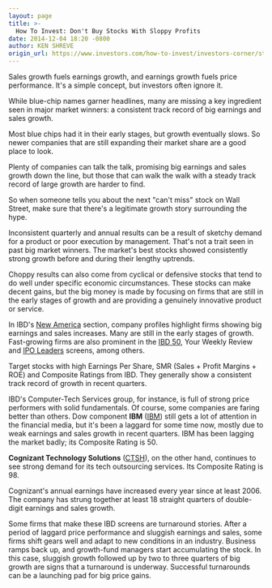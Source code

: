 ```yaml
---
layout: page
title: >-
  How To Invest: Don't Buy Stocks With Sloppy Profits
date: 2014-12-04 18:20 -0800
author: KEN SHREVE
origin_url: https://www.investors.com/how-to-invest/investors-corner/strong-earnings-sales-hallmark-of-great-stocks
---
```





Sales growth fuels earnings growth, and earnings growth fuels price performance. It's a simple concept, but investors often ignore it.

  

While blue-chip names garner headlines, many are missing a key ingredient seen in major market winners: a consistent track record of big earnings and sales growth.

  

Most blue chips had it in their early stages, but growth eventually slows. So newer companies that are still expanding their market share are a good place to look.

  

Plenty of companies can talk the talk, promising big earnings and sales growth down the line, but those that can walk the walk with a steady track record of large growth are harder to find.

  

So when someone tells you about the next "can't miss" stock on Wall Street, make sure that there's a legitimate growth story surrounding the hype.

  

Inconsistent quarterly and annual results can be a result of sketchy demand for a product or poor execution by management. That's not a trait seen in past big market winners. The market's best stocks showed consistently strong growth before and during their lengthy uptrends.

  

Choppy results can also come from cyclical or defensive stocks that tend to do well under specific economic circumstances. These stocks can make decent gains, but the big money is made by focusing on firms that are still in the early stages of growth and are providing a genuinely innovative product or service.

  

In IBD's [New America](http://news.investors.com/business/new-america.htm) section, company profiles highlight firms showing big earnings and sales increases. Many are still in the early stages of growth. Fast-growing firms are also prominent in the [IBD 50](http://news.investors.com/investing/inside-the-50.htm), Your Weekly Review and [IPO Leaders](http://news.investors.com/iponews.htm) screens, among others.

  

Target stocks with high Earnings Per Share, SMR (Sales + Profit Margins + ROE) and Composite Ratings from IBD. They generally show a consistent track record of growth in recent quarters.

  

IBD's Computer-Tech Services group, for instance, is full of strong price performers with solid fundamentals. Of course, some companies are faring better than others. Dow component **IBM** ([IBM](https://research.investors.com/quote.aspx?symbol=IBM)) still gets a lot of attention in the financial media, but it's been a laggard for some time now, mostly due to weak earnings and sales growth in recent quarters. IBM has been lagging the market badly; its Composite Rating is 50.

  

**Cognizant Technology Solutions** ([CTSH](https://research.investors.com/quote.aspx?symbol=CTSH)), on the other hand, continues to see strong demand for its tech outsourcing services. Its Composite Rating is 98.

  

Cognizant's annual earnings have increased every year since at least 2006. The company has strung together at least 18 straight quarters of double-digit earnings and sales growth.

  

Some firms that make these IBD screens are turnaround stories. After a period of laggard price performance and sluggish earnings and sales, some firms shift gears well and adapt to new conditions in an industry. Business ramps back up, and growth-fund managers start accumulating the stock. In this case, sluggish growth followed up by two to three quarters of big growth are signs that a turnaround is underway. Successful turnarounds can be a launching pad for big price gains.




